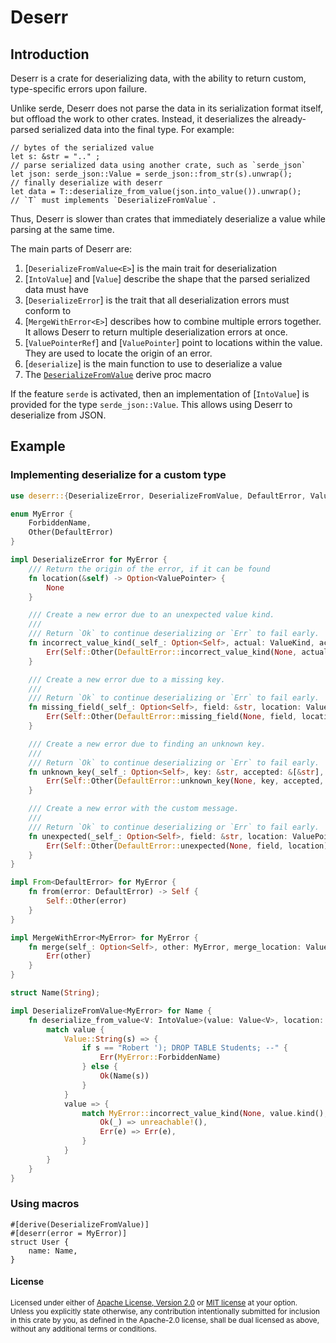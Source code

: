 # Deserr

## Introduction

Deserr is a crate for deserializing data, with the ability to return
custom, type-specific errors upon failure.

Unlike serde, Deserr does not parse the data in its serialization format itself,
but offload the work to other crates. Instead, it deserializes
the already-parsed serialized data into the final type. For example:

```ignore
// bytes of the serialized value
let s: &str = ".." ;
// parse serialized data using another crate, such as `serde_json`
let json: serde_json::Value = serde_json::from_str(s).unwrap();
// finally deserialize with deserr
let data = T::deserialize_from_value(json.into_value()).unwrap();
// `T` must implements `DeserializeFromValue`.
```

Thus, Deserr is slower than crates that immediately deserialize a value while
parsing at the same time.

The main parts of Deserr are:
1. [`DeserializeFromValue<E>`] is the main trait for deserialization
2. [`IntoValue`] and [`Value`] describe the shape that the parsed serialized data must have
3. [`DeserializeError`] is the trait that all deserialization errors must conform to
4. [`MergeWithError<E>`] describes how to combine multiple errors together. It allows Deserr
to return multiple deserialization errors at once.
5. [`ValuePointerRef`] and [`ValuePointer`] point to locations within the value. They are
used to locate the origin of an error.
6. [`deserialize`] is the main function to use to deserialize a value
7. The [`DeserializeFromValue`](derive@DeserializeFromValue) derive proc macro

If the feature `serde` is activated, then an implementation of [`IntoValue`] is provided
for the type `serde_json::Value`. This allows using Deserr to deserialize from JSON.

## Example

### Implementing deserialize for a custom type
```rust
use deserr::{DeserializeError, DeserializeFromValue, DefaultError, Value, ValueKind, IntoValue, MergeWithError, ValuePointerRef, ValuePointer};

enum MyError {
    ForbiddenName,
    Other(DefaultError)
}

impl DeserializeError for MyError {
    /// Return the origin of the error, if it can be found
    fn location(&self) -> Option<ValuePointer> {
        None
    }

    /// Create a new error due to an unexpected value kind.
    ///
    /// Return `Ok` to continue deserializing or `Err` to fail early.
    fn incorrect_value_kind(_self_: Option<Self>, actual: ValueKind, accepted: &[ValueKind], location: ValuePointerRef) -> Result<Self, Self> {
        Err(Self::Other(DefaultError::incorrect_value_kind(None, actual, accepted, location)?))
    }

    /// Create a new error due to a missing key.
    ///
    /// Return `Ok` to continue deserializing or `Err` to fail early.
    fn missing_field(_self_: Option<Self>, field: &str, location: ValuePointerRef) -> Result<Self, Self> {
        Err(Self::Other(DefaultError::missing_field(None, field, location)?))
    }

    /// Create a new error due to finding an unknown key.
    ///
    /// Return `Ok` to continue deserializing or `Err` to fail early.
    fn unknown_key(_self_: Option<Self>, key: &str, accepted: &[&str], location: ValuePointerRef) -> Result<Self, Self> {
        Err(Self::Other(DefaultError::unknown_key(None, key, accepted, location)?))
    }

    /// Create a new error with the custom message.
    ///
    /// Return `Ok` to continue deserializing or `Err` to fail early.
    fn unexpected(_self_: Option<Self>, field: &str, location: ValuePointerRef) -> Result<Self, Self> {
        Err(Self::Other(DefaultError::unexpected(None, field, location)?))
    }
}

impl From<DefaultError> for MyError {
    fn from(error: DefaultError) -> Self {
        Self::Other(error)
    }
}

impl MergeWithError<MyError> for MyError {
    fn merge(self_: Option<Self>, other: MyError, merge_location: ValuePointerRef) -> Result<Self, Self> {
        Err(other)
    }
}

struct Name(String);

impl DeserializeFromValue<MyError> for Name {
    fn deserialize_from_value<V: IntoValue>(value: Value<V>, location: ValuePointerRef) -> Result<Self, MyError> {
        match value {
            Value::String(s) => {
                if s == "Robert '); DROP TABLE Students; --" {
                    Err(MyError::ForbiddenName)
                } else {
                    Ok(Name(s))
                }
            }
            value => {
                match MyError::incorrect_value_kind(None, value.kind(), &[ValueKind::String], location) {
                    Ok(_) => unreachable!(),
                    Err(e) => Err(e),
                }
            }
        }
    }
}
```

### Using macros

```ignore
#[derive(DeserializeFromValue)]
#[deserr(error = MyError)]
struct User {
	name: Name,
}
```

#### License

<sup>
Licensed under either of <a href="LICENSE-APACHE">Apache License, Version
2.0</a> or <a href="LICENSE-MIT">MIT license</a> at your option.
</sup>

<br>

<sub>
Unless you explicitly state otherwise, any contribution intentionally submitted
for inclusion in this crate by you, as defined in the Apache-2.0 license, shall
be dual licensed as above, without any additional terms or conditions.
</sub>
